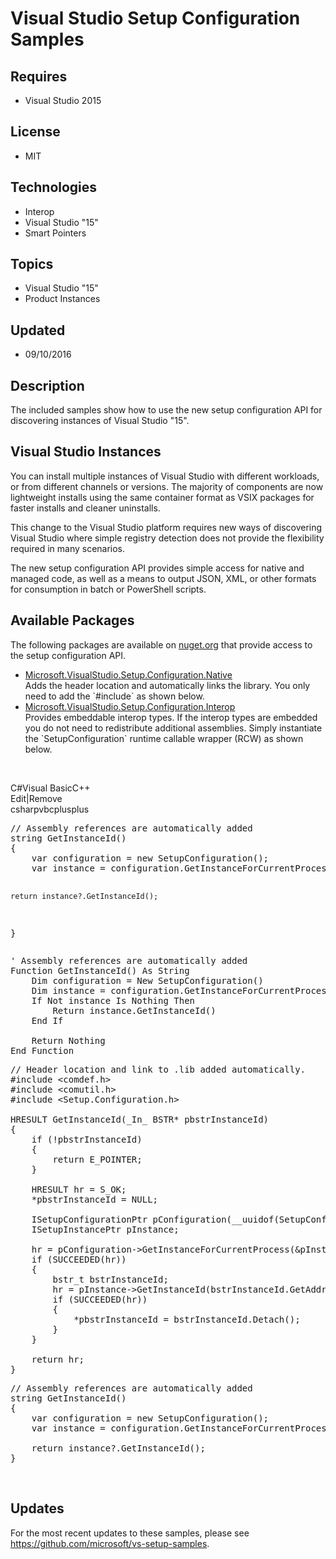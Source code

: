 # Visual Studio Setup Configuration Samples
## Requires
- Visual Studio 2015
## License
- MIT
## Technologies
- Interop
- Visual Studio "15"
- Smart Pointers
## Topics
- Visual Studio "15"
- Product Instances
## Updated
- 09/10/2016
## Description

<p>The included samples show how to use the new setup configuration API for discovering instances of Visual Studio &quot;15&quot;.</p>
<h2>Visual Studio Instances</h2>
<p>You can install multiple instances of Visual Studio with different workloads, or from different channels or versions. The majority of components are now lightweight installs using the same container format as VSIX packages for faster installs and cleaner
 uninstalls.</p>
<p>This change to the Visual Studio platform requires new ways of discovering Visual Studio where simple registry detection does not provide the flexibility required in many scenarios.</p>
<p>The new setup configuration API provides simple access for native and managed code, as well as a means to output JSON, XML, or other formats for consumption in batch or PowerShell scripts.</p>
<h2>Available Packages</h2>
<p>The following packages are available on <a href="https://nuget.org">nuget.org</a> that provide access to the setup configuration API.</p>
<ul>
<li><a href="https://www.nuget.org/packages/Microsoft.VisualStudio.Setup.Configuration.Native/">Microsoft.VisualStudio.Setup.Configuration.Native</a><br>
Adds the header location and automatically links the library. You only need to add the `#include` as shown below.
</li><li><a href="https://www.nuget.org/packages/Microsoft.VisualStudio.Setup.Configuration.Interop/">Microsoft.VisualStudio.Setup.Configuration.Interop</a><br>
Provides embeddable interop types. If the interop types are embedded you do not need to redistribute additional assemblies. Simply instantiate the `SetupConfiguration` runtime callable wrapper (RCW) as shown below.
</li></ul>
<p>&nbsp;</p>
<div class="scriptcode">
<div class="pluginEditHolder" pluginCommand="mceScriptCode">
<div class="title"><span>C#</span><span>Visual Basic</span><span>C&#43;&#43;</span></div>
<div class="pluginLinkHolder"><span class="pluginEditHolderLink">Edit</span>|<span class="pluginRemoveHolderLink">Remove</span></div>
<span class="hidden">csharp</span><span class="hidden">vb</span><span class="hidden">cplusplus</span>
<pre class="hidden">// Assembly references are automatically added
string GetInstanceId()
{
    var configuration = new SetupConfiguration();
    var instance = configuration.GetInstanceForCurrentProcess();

    return instance?.GetInstanceId();
}</pre>
<pre class="hidden">' Assembly references are automatically added
Function GetInstanceId() As String
    Dim configuration = New SetupConfiguration()
    Dim instance = configuration.GetInstanceForCurrentProcess()
    If Not instance Is Nothing Then
        Return instance.GetInstanceId()
    End If

    Return Nothing
End Function</pre>
<pre class="hidden">// Header location and link to .lib added automatically.
#include &lt;comdef.h&gt;
#include &lt;comutil.h&gt;
#include &lt;Setup.Configuration.h&gt;

HRESULT GetInstanceId(_In_ BSTR* pbstrInstanceId)
{
    if (!pbstrInstanceId)
    {
        return E_POINTER;
    }

    HRESULT hr = S_OK;
    *pbstrInstanceId = NULL;

    ISetupConfigurationPtr pConfiguration(__uuidof(SetupConfiguration));
    ISetupInstancePtr pInstance;

    hr = pConfiguration-&gt;GetInstanceForCurrentProcess(&amp;pInstance);
    if (SUCCEEDED(hr))
    {
        bstr_t bstrInstanceId;
        hr = pInstance-&gt;GetInstanceId(bstrInstanceId.GetAddress());
        if (SUCCEEDED(hr))
        {
            *pbstrInstanceId = bstrInstanceId.Detach();
        }
    }

    return hr;
}</pre>
<div class="preview">
<pre class="csharp"><span class="cs__com">//&nbsp;Assembly&nbsp;references&nbsp;are&nbsp;automatically&nbsp;added</span>&nbsp;
<span class="cs__keyword">string</span>&nbsp;GetInstanceId()&nbsp;
{&nbsp;
&nbsp;&nbsp;&nbsp;&nbsp;var&nbsp;configuration&nbsp;=&nbsp;<span class="cs__keyword">new</span>&nbsp;SetupConfiguration();&nbsp;
&nbsp;&nbsp;&nbsp;&nbsp;var&nbsp;instance&nbsp;=&nbsp;configuration.GetInstanceForCurrentProcess();&nbsp;
&nbsp;
&nbsp;&nbsp;&nbsp;&nbsp;<span class="cs__keyword">return</span>&nbsp;instance?.GetInstanceId();&nbsp;
}</pre>
</div>
</div>
</div>
<p>&nbsp;</p>
<h2>Updates</h2>
<p>For the most recent updates to these samples, please see <a href="https://github.com/microsoft/vs-setup-samples">
https://github.com/microsoft/vs-setup-samples</a>.</p>
